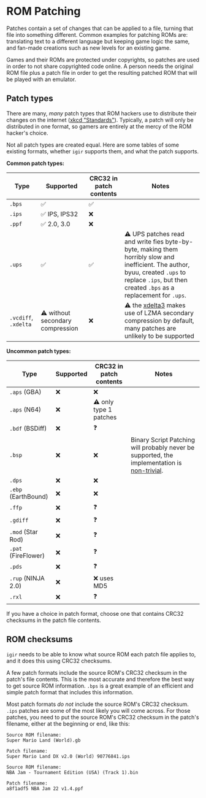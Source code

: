 # ROM Patching

Patches contain a set of changes that can be applied to a file, turning that file into something different. Common examples for patching ROMs are: translating text to a different language but keeping game logic the same, and fan-made creations such as new levels for an existing game.

Games and their ROMs are protected under copyrights, so patches are used in order to not share copyrighted code online. A person needs the original ROM file plus a patch file in order to get the resulting patched ROM that will be played with an emulator.

## Patch types

There are many, _many_ patch types that ROM hackers use to distribute their changes on the internet ([xkcd "Standards"](https://xkcd.com/927/)). Typically, a patch will only be distributed in one format, so gamers are entirely at the mercy of the ROM hacker's choice.

Not all patch types are created equal. Here are some tables of some existing formats, whether `igir` supports them, and what the patch supports.

**Common patch types:**

| Type                 | Supported                        | CRC32 in patch contents | Notes                                                                                                                                                                                                |
|----------------------|----------------------------------|-------------------------|------------------------------------------------------------------------------------------------------------------------------------------------------------------------------------------------------|
| `.bps`               | ✅                                | ✅                       |                                                                                                                                                                                                      |
| `.ips`               | ✅ IPS, IPS32                     | ❌                       |                                                                                                                                                                                                      |
| `.ppf`               | ✅ 2.0, 3.0                       | ❌                       |                                                                                                                                                                                                      |
| `.ups`               | ✅                                | ✅                       | ⚠️ UPS patches read and write fies byte-by-byte, making them horribly slow and inefficient. The author, byuu, created `.ups` to replace `.ips`, but then created `.bps` as a replacement for `.ups`. |
| `.vcdiff`, `.xdelta` | ⚠️ without secondary compression | ❌                       | ⚠️ the [xdelta3](https://github.com/jmacd/xdelta) makes use of LZMA secondary compression by default, many patches are unlikely to be supported                                                      |

**Uncommon patch types:**

| Type                | Supported | CRC32 in patch contents | Notes                                                                                                                                 |
|---------------------|-----------|-------------------------|---------------------------------------------------------------------------------------------------------------------------------------|
| `.aps` (GBA)        | ❌         | ❌                       |                                                                                                                                       |
| `.aps` (N64)        | ❌         | ⚠️ only type 1 patches  |                                                                                                                                       |
| `.bdf` (BSDiff)     | ❌         | ❓                       |                                                                                                                                       |
| `.bsp`              | ❌         | ❌                       | Binary Script Patching will probably never be supported, the implementation is [non-trivial](https://github.com/aaaaaa123456789/bsp). |
| `.dps`              | ❌         | ❌                       |                                                                                                                                       |
| `.ebp` (EarthBound) | ❌         | ❌                       |                                                                                                                                       |
| `.ffp`              | ❌         | ❓                       |                                                                                                                                       |
| `.gdiff`            | ❌         | ❓                       |                                                                                                                                       |
| `.mod` (Star Rod)   | ❌         | ❓                       |                                                                                                                                       |
| `.pat` (FireFlower) | ❌         | ❓                       |                                                                                                                                       |
| `.pds`              | ❌         | ❓                       |                                                                                                                                       |
| `.rup` (NINJA 2.0)  | ❌         | ❌ uses MD5              |                                                                                                                                       |
| `.rxl`              | ❌         | ❓                       |                                                                                                                                       |

If you have a choice in patch format, choose one that contains CRC32 checksums in the patch file contents.

## ROM checksums

`igir` needs to be able to know what source ROM each patch file applies to, and it does this using CRC32 checksums.

A few patch formats include the source ROM's CRC32 checksum in the patch's file contents. This is the most accurate and therefore the best way to get source ROM information. `.bps` is a great example of an efficient and simple patch format that includes this information.

Most patch formats _do not_ include the source ROM's CRC32 checksum. `.ips` patches are some of the most likely you will come across. For those patches, you need to put the source ROM's CRC32 checksum in the patch's filename, either at the beginning or end, like this:

```text
Source ROM filename:
Super Mario Land (World).gb

Patch filename:
Super Mario Land DX v2.0 (World) 90776841.ips
```

```text
Source ROM filename:
NBA Jam - Tournament Edition (USA) (Track 1).bin

Patch filename:
a8f1adf5 NBA Jam 22 v1.4.ppf
```
